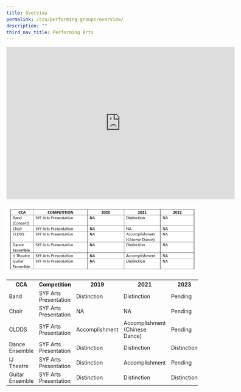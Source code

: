 ```yaml
---
title: Overview
permalink: /cca/performing-groups/overview/
description: ""
third_nav_title: Performing Arts
---
```

<iframe allowfullscreen="true" height="400" width="600" frameborder="0" src="https://docs.google.com/presentation/d/e/2PACX-1vRBebuvucjkcxT826exs2MMjhlkVXwjBLDpWry3RXbaE7wnkx2hwcvtALA4FuVyNg_8k4n7UeP2EYwd/embed?start=true&amp;loop=true&amp;delayms=3000"></iframe>

![](/images/CCA/awardsperformingarts.jpg)

<table>
	<tbody>
	<tr>
		<th>
			CCA
		</th>
		<th>
			Competition
		</th>
		<th>
			2019
		</th>
		<th>
			2021
		</th>
		<th>
			2023
		</th>
	</tr>
	<tr>
		<td>
			Band
		</td>
		<td>
			SYF Arts Presentation
		</td>
		<td>
			Distinction
		</td>
		<td>
			Distinction
		</td>
		<td>
			Pending
		</td>
	</tr>
	<tr>
		<td>
			Choir
		</td>
		<td>
			SYF Arts Presentation
		</td>
		<td>
			NA
		</td>
		<td>
			NA
		</td>
		<td>
			Pending
		</td>
	</tr>
	<tr>
		<td>
			CLDDS
		</td>
		<td>
			SYF Arts Presentation
		</td>
		<td>
			Accomplishment
		</td>
		<td>
			Accomplishment (Chinese Dance)
		</td>
		<td>
			Pending
		</td>
	</tr>
	<tr>
		<td>
			Dance Ensemble
		</td>
		<td>
			SYF Arts Presentation
		</td>
		<td>
			Distinction
		</td>
		<td>
			Distinction
		</td>
		<td>
			Distinction
		</td>
	</tr>
	<tr>
		<td>
			IJ Theatre
		</td>
		<td>
			SYF Arts Presentation
		</td>
		<td>
			Distinction
		</td>
		<td>
			Accomplishment
		</td>
		<td>
			Pending
		</td>
	</tr>
	<tr>
		<td>
			Guitar Ensemble
		</td>
		<td>
			SYF Arts Presentation
		</td>
		<td>
			Distinction
		</td>
		<td>
			Distinction
		</td>
		<td>
			Distinction
		</td>
	</tr>
	</tbody>
</table>